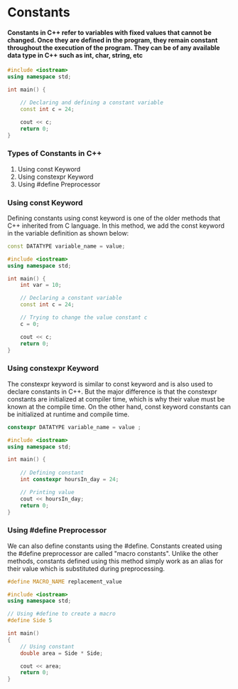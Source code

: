# Constants

#### Constants in C++ refer to variables with fixed values that cannot be changed. Once they are defined in the program, they remain constant throughout the execution of the program. They can be of any available data type in C++ such as int, char, string, etc

```cpp
#include <iostream>
using namespace std;

int main() {

    // Declaring and defining a constant variable
    const int c = 24;

  	cout << c;
    return 0;
}
```

### Types of Constants in C++
1. Using const Keyword
2. Using constexpr Keyword
3. Using #define Preprocessor


### Using const Keyword
Defining constants using const keyword is one of the older methods that C++ inherited from C language. In this method, we add the const keyword in the variable definition as shown below:

```cpp
const DATATYPE variable_name = value;
```

```cpp
#include <iostream>
using namespace std;

int main() {
    int var = 10;

    // Declaring a constant variable
    const int c = 24;

    // Trying to change the value constant c
    c = 0;

    cout << c;
    return 0;
}
```


### Using constexpr Keyword

The constexpr keyword is similar to const keyword and is also used to declare constants in C++. But the major difference is that the constexpr constants are initialized at compiler time, which is why their value must be known at the compile time. On the other hand, const keyword constants can be initialized at runtime and compile time.

```cpp
constexpr DATATYPE variable_name = value ;
```

```cpp
#include <iostream>
using namespace std;

int main() {
  
    // Defining constant
    int constexpr hoursIn_day = 24;

    // Printing value
    cout << hoursIn_day;
  	return 0;
}
```

### Using #define Preprocessor

We can also define constants using the #define. Constants created using the #define preprocessor are called "macro constants". Unlike the other methods, constants defined using this method simply work as an alias for their value which is substituted during preprocessing.

```cpp
#define MACRO_NAME replacement_value
```

```cpp
#include <iostream>
using namespace std;

// Using #define to create a macro
#define Side 5

int main()
{
    // Using constant
    double area = Side * Side;

    cout << area;
    return 0;
}
```